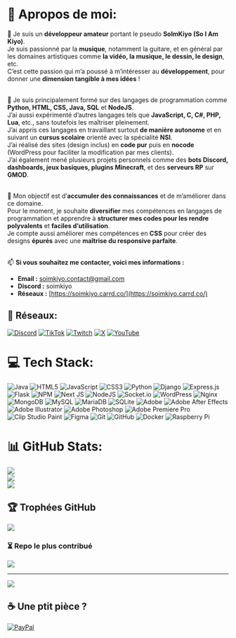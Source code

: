# 🦊 **Apropos de moi:**

📍 Je suis un **développeur amateur** portant le pseudo **SoImKiyo (So I Am Kiyo)**.<br>
Je suis passionné par la **musique**, notamment la guitare, et en général par les domaines artistiques comme **la vidéo, la musique, le dessin, le design**, etc.<br>
C’est cette passion qui m’a poussé à m’intéresser au **développement**, pour donner une **dimension tangible à mes idées** !<br><br>

💽 Je suis principalement formé sur des langages de programmation comme **Python, HTML, CSS, Java, SQL** et **NodeJS**.<br>
J’ai aussi expérimenté d’autres langages tels que **JavaScript, C, C#, PHP, Lua**, etc., sans toutefois les maîtriser pleinement.<br>
J’ai appris ces langages en travaillant surtout **de manière autonome** et en suivant un **cursus scolaire** orienté avec la spécialité **NSI**.<br>
J’ai réalisé des sites (design inclus) en **code pur** puis en **nocode** (WordPress pour faciliter la modification par mes clients).<br>
J’ai également mené plusieurs projets personnels comme des **bots Discord, dashboards, jeux basiques, plugins Minecraft**, et des **serveurs RP** sur **GMOD**.<br><br>

🛫 Mon objectif est d’**accumuler des connaissances** et de m’améliorer dans ce domaine.<br>
Pour le moment, je souhaite **diversifier** mes compétences en langages de programmation et apprendre à **structurer mes codes pour les rendre polyvalents** et **faciles d’utilisation**.<br>
Je compte aussi améliorer mes compétences en **CSS** pour créer des designs **épurés** avec une **maîtrise du responsive parfaite**.<br><br>

📫 **Si vous souhaitez me contacter, voici mes informations :**<br>
* **Email :** soimkiyo.contact@gmail.com<br>
* **Discord :** soimkiyo<br>
* **Réseaux :** [https://soimkiyo.carrd.co/](https://soimkiyo.carrd.co/)


## 📱 Réseaux:
[![Discord](https://img.shields.io/badge/Discord-%237289DA.svg?logo=discord&logoColor=white)](https://discord.gg/https://discord.gg/bBTgN29x5k) [![TikTok](https://img.shields.io/badge/TikTok-%23000000.svg?logo=TikTok&logoColor=white)](https://tiktok.com/@https://www.tiktok.com/@soimkiyo1) [![Twitch](https://img.shields.io/badge/Twitch-%239146FF.svg?logo=Twitch&logoColor=white)](https://twitch.tv/https://www.twitch.tv/soimkiyo) [![X](https://img.shields.io/badge/X-black.svg?logo=X&logoColor=white)](https://x.com/https://twitter.com/SoImKiyo) [![YouTube](https://img.shields.io/badge/YouTube-%23FF0000.svg?logo=YouTube&logoColor=white)](https://youtube.com/@https://www.youtube.com/@SoImKiyo) 

# 💻 Tech Stack:
![Java](https://img.shields.io/badge/java-%23ED8B00.svg?style=flat&logo=openjdk&logoColor=white) ![HTML5](https://img.shields.io/badge/html5-%23E34F26.svg?style=flat&logo=html5&logoColor=white) ![JavaScript](https://img.shields.io/badge/javascript-%23323330.svg?style=flat&logo=javascript&logoColor=%23F7DF1E) ![CSS3](https://img.shields.io/badge/css3-%231572B6.svg?style=flat&logo=css3&logoColor=white) ![Python](https://img.shields.io/badge/python-3670A0?style=flat&logo=python&logoColor=ffdd54) ![Django](https://img.shields.io/badge/django-%23092E20.svg?style=flat&logo=django&logoColor=white) ![Express.js](https://img.shields.io/badge/express.js-%23404d59.svg?style=flat&logo=express&logoColor=%2361DAFB) ![Flask](https://img.shields.io/badge/flask-%23000.svg?style=flat&logo=flask&logoColor=white) ![NPM](https://img.shields.io/badge/NPM-%23CB3837.svg?style=flat&logo=npm&logoColor=white) ![Next JS](https://img.shields.io/badge/Next-black?style=flat&logo=next.js&logoColor=white) ![NodeJS](https://img.shields.io/badge/node.js-6DA55F?style=flat&logo=node.js&logoColor=white) ![Socket.io](https://img.shields.io/badge/Socket.io-black?style=flat&logo=socket.io&badgeColor=010101) ![WordPress](https://img.shields.io/badge/WordPress-%23117AC9.svg?style=flat&logo=WordPress&logoColor=white) ![Nginx](https://img.shields.io/badge/nginx-%23009639.svg?style=flat&logo=nginx&logoColor=white) ![MongoDB](https://img.shields.io/badge/MongoDB-%234ea94b.svg?style=flat&logo=mongodb&logoColor=white) ![MySQL](https://img.shields.io/badge/mysql-4479A1.svg?style=flat&logo=mysql&logoColor=white) ![MariaDB](https://img.shields.io/badge/MariaDB-003545?style=flat&logo=mariadb&logoColor=white) ![SQLite](https://img.shields.io/badge/sqlite-%2307405e.svg?style=flat&logo=sqlite&logoColor=white) ![Adobe](https://img.shields.io/badge/adobe-%23FF0000.svg?style=flat&logo=adobe&logoColor=white) ![Adobe After Effects](https://img.shields.io/badge/Adobe%20After%20Effects-9999FF.svg?style=flat&logo=Adobe%20After%20Effects&logoColor=white) ![Adobe Illustrator](https://img.shields.io/badge/adobe%20illustrator-%23FF9A00.svg?style=flat&logo=adobe%20illustrator&logoColor=white) ![Adobe Photoshop](https://img.shields.io/badge/adobe%20photoshop-%2331A8FF.svg?style=flat&logo=adobe%20photoshop&logoColor=white) ![Adobe Premiere Pro](https://img.shields.io/badge/Adobe%20Premiere%20Pro-9999FF.svg?style=flat&logo=Adobe%20Premiere%20Pro&logoColor=white) ![Clip Studio Paint](https://img.shields.io/badge/ClipStudioPaint-%23CFD3D3.svg?style=flat&logo=ClipStudioPaint&logoColor=white) ![Figma](https://img.shields.io/badge/figma-%23F24E1E.svg?style=flat&logo=figma&logoColor=white) ![Git](https://img.shields.io/badge/git-%23F05033.svg?style=flat&logo=git&logoColor=white) ![GitHub](https://img.shields.io/badge/github-%23121011.svg?style=flat&logo=github&logoColor=white) ![Docker](https://img.shields.io/badge/docker-%230db7ed.svg?style=flat&logo=docker&logoColor=white) ![Raspberry Pi](https://img.shields.io/badge/-Raspberry_Pi-C51A4A?style=flat&logo=Raspberry-Pi)
# 📊 GitHub Stats:
![](https://github-readme-stats.vercel.app/api?username=soimkiyo&theme=catppuccin_mocha&hide_border=false&include_all_commits=true&count_private=true)<br/>
![](https://github-readme-streak-stats.herokuapp.com/?user=soimkiyo&theme=catppuccin_mocha&hide_border=false)<br/>
![](https://github-readme-stats.vercel.app/api/top-langs/?username=soimkiyo&theme=catppuccin_mocha&hide_border=false&include_all_commits=true&count_private=true&layout=compact)

## 🏆 Trophées GitHub
![](https://github-profile-trophy.vercel.app/?username=soimkiyo&theme=rose_pine&no-frame=false&no-bg=true&margin-w=4)

### ⏳ Repo le plus contribué
![](https://github-contributor-stats.vercel.app/api?username=soimkiyo&limit=5&theme=rose_pine&combine_all_yearly_contributions=true)

---
[![](https://visitcount.itsvg.in/api?id=soimkiyo&icon=5&color=2)](https://visitcount.itsvg.in)

  ## ☕ Une ptit pièce ?
  [![PayPal](https://img.shields.io/badge/PayPal-00457C?style=for-the-badge&logo=paypal&logoColor=white)](https://paypal.me/https://paypal.me/soimkiyo?country.x=FR&locale.x=fr_FR) 

  
<!-- Proudly created with GPRM ( https://gprm.itsvg.in ) -->
